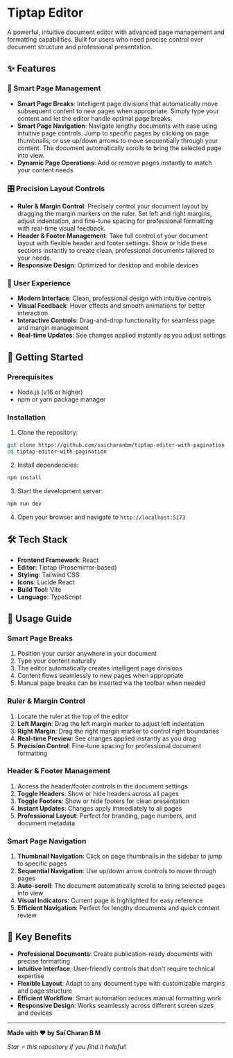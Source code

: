 # Tiptap Editor

A powerful, intuitive document editor with advanced page management and formatting capabilities. Built for users who need precise control over document structure and professional presentation.

## ✨ Features

### 📄 Smart Page Management

- **Smart Page Breaks**: Intelligent page divisions that automatically move subsequent content to new pages when appropriate. Simply type your content and let the editor handle optimal page breaks.
- **Smart Page Navigation**: Navigate lengthy documents with ease using intuitive page controls. Jump to specific pages by clicking on page thumbnails, or use up/down arrows to move sequentially through your content. The document automatically scrolls to bring the selected page into view.
- **Dynamic Page Operations**: Add or remove pages instantly to match your content needs

### 🎛️ Precision Layout Controls

- **Ruler & Margin Control**: Precisely control your document layout by dragging the margin markers on the ruler. Set left and right margins, adjust indentation, and fine-tune spacing for professional formatting with real-time visual feedback.
- **Header & Footer Management**: Take full control of your document layout with flexible header and footer settings. Show or hide these sections instantly to create clean, professional documents tailored to your needs.
- **Responsive Design**: Optimized for desktop and mobile devices

### 🎨 User Experience

- **Modern Interface**: Clean, professional design with intuitive controls
- **Visual Feedback**: Hover effects and smooth animations for better interaction
- **Interactive Controls**: Drag-and-drop functionality for seamless page and margin management
- **Real-time Updates**: See changes applied instantly as you adjust settings

## 🚀 Getting Started

### Prerequisites

- Node.js (v16 or higher)
- npm or yarn package manager

### Installation

1. Clone the repository:

```bash
git clone https://github.com/saicharanbm/tiptap-editor-with-pagination.git
cd tiptap-editor-with-pagination
```

2. Install dependencies:

```bash
npm install
```

3. Start the development server:

```bash
npm run dev
```

4. Open your browser and navigate to `http://localhost:5173`

## 🛠️ Tech Stack

- **Frontend Framework**: React
- **Editor**: Tiptap (Prosemirror-based)
- **Styling**: Tailwind CSS
- **Icons**: Lucide React
- **Build Tool**: Vite
- **Language**: TypeScript

## 📱 Usage Guide

### Smart Page Breaks

1. Position your cursor anywhere in your document
2. Type your content naturally
3. The editor automatically creates intelligent page divisions
4. Content flows seamlessly to new pages when appropriate
5. Manual page breaks can be inserted via the toolbar when needed

### Ruler & Margin Control

1. Locate the ruler at the top of the editor
2. **Left Margin**: Drag the left margin marker to adjust left indentation
3. **Right Margin**: Drag the right margin marker to control right boundaries
4. **Real-time Preview**: See changes applied instantly as you drag
5. **Precision Control**: Fine-tune spacing for professional document formatting

### Header & Footer Management

1. Access the header/footer controls in the document settings
2. **Toggle Headers**: Show or hide headers across all pages
3. **Toggle Footers**: Show or hide footers for clean presentation
4. **Instant Updates**: Changes apply immediately to all pages
5. **Professional Layout**: Perfect for branding, page numbers, and document metadata

### Smart Page Navigation

1. **Thumbnail Navigation**: Click on page thumbnails in the sidebar to jump to specific pages
2. **Sequential Navigation**: Use up/down arrow controls to move through pages
3. **Auto-scroll**: The document automatically scrolls to bring selected pages into view
4. **Visual Indicators**: Current page is highlighted for easy reference
5. **Efficient Navigation**: Perfect for lengthy documents and quick content review

## 🎯 Key Benefits

- **Professional Documents**: Create publication-ready documents with precise formatting
- **Intuitive Interface**: User-friendly controls that don't require technical expertise
- **Flexible Layout**: Adapt to any document type with customizable margins and page structure
- **Efficient Workflow**: Smart automation reduces manual formatting work
- **Responsive Design**: Works seamlessly across different screen sizes and devices

---

**Made with ❤️ by Sai Charan B M**

_Star ⭐ this repository if you find it helpful!_
